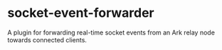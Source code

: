 # socket-event-forwarder
A plugin for forwarding real-time socket events from an Ark relay node towards connected clients.

